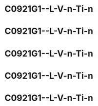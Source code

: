 # C0921G1--L-V-n-Ti-n
# C0921G1--L-V-n-Ti-n
# C0921G1--L-V-n-Ti-n
# C0921G1--L-V-n-Ti-n
# C0921G1--L-V-n-Ti-n
